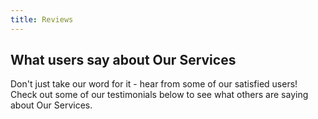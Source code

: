 ```yaml
---
title: Reviews
---
```


## What users say about Our Services

Don't just take our word for it - hear from some of our satisfied users! Check out some of our testimonials below to see what others are saying about Our Services.